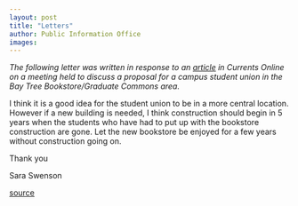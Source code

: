```yaml
---
layout: post
title: "Letters"
author: Public Information Office
images:
---
```


_The following letter was written in response to an [article][1] in Currents Online on a meeting held to discuss a proposal for a campus student union in the Bay Tree Bookstore/Graduate Commons area._

I think it is a good idea for the student union to be in a more central location. However if a new building is needed, I think construction should begin in 5 years when the students who have had to put up with the bookstore construction are gone. Let the new bookstore be enjoyed for a few years without construction going on.  
  
Thank you  
  
Sara Swenson  
  

[1]: ../04-23/plaza.html

[source](http://www1.ucsc.edu/currents/00-01/05-14/letters.html "Permalink to letters")
